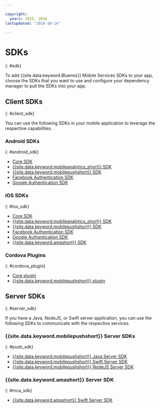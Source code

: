 ```yaml
---

copyright:
  years: 2015, 2016
lastupdated: "2016-10-14"

---
```

# SDKs
{: #sdk}

To add {{site.data.keyword.Bluemix}} Mobile Services SDKs to your app, choose the SDKs that you want to use and configure your dependency manager to pull the SDKs into your app.


## Client SDKs
{: #client_sdk}

You can use the following SDKs in your mobile application to leverage the respective capabilities. 


### Android SDKs
{: #android_sdk}

- [Core SDK](https://github.com/ibm-bluemix-mobile-services/bms-clientsdk-android-core) 
- [{{site.data.keyword.mobileanalytics_short}} SDK](https://github.com/ibm-bluemix-mobile-services/bms-clientsdk-android-analytics) 
- [{{site.data.keyword.mobilepushshort}} SDK](https://github.com/ibm-bluemix-mobile-services/bms-clientsdk-android-push) 
- [Facebook Authentication SDK](https://github.com/ibm-bluemix-mobile-services/bms-clientsdk-android-security-facebookauthentication) 
- [Google Authentication SDK](https://github.com/ibm-bluemix-mobile-services/bms-clientsdk-android-security-googleauthentication) 


### iOS SDKs
{: #ios_sdk}

- [Core SDK](https://github.com/ibm-bluemix-mobile-services/bms-clientsdk-swift-core)
- [{{site.data.keyword.mobileanalytics_short}} SDK](https://github.com/ibm-bluemix-mobile-services/bms-clientsdk-swift-analytics) 
- [{{site.data.keyword.mobilepushshort}} SDK](https://github.com/ibm-bluemix-mobile-services/bms-clientsdk-swift-push) 
- [Facebook Authentication SDK](https://github.com/ibm-bluemix-mobile-services/bms-clientsdk-swift-security-facebookauthentication)
- [Google Authentication SDK](https://github.com/ibm-bluemix-mobile-services/bms-clientsdk-swift-security-googleauthentication) 
- [{{site.data.keyword.amashort}} SDK](https://github.com/ibm-bluemix-mobile-services/bms-clientsdk-swift-security) 


### Cordova Plugins
{: #cordova_plugin}

- [Core plugin](https://github.com/ibm-bluemix-mobile-services/bms-clientsdk-cordova-plugin-core)
- [{{site.data.keyword.mobilepushshort}} plugin](https://github.com/ibm-bluemix-mobile-services/bms-clientsdk-cordova-plugin-push)


## Server SDKs
{: #server_sdk}

If you have a Java, NodeJS, or Swift server application, you can use the following SDKs to communicate with the respective services.


### {{site.data.keyword.mobilepushshort}} Server SDKs
{: #push_sdk}

- [{{site.data.keyword.mobilepushshort}} Java Server SDK](https://github.com/ibm-bluemix-mobile-services/bms-pushnotifications-serversdk-java) 
- [{{site.data.keyword.mobilepushshort}} Swift Server SDK](https://github.com/ibm-bluemix-mobile-services/bms-pushnotifications-serversdk-swift) 
- [{{site.data.keyword.mobilepushshort}} NodeJS Server SDK](https://github.com/ibm-bluemix-mobile-services/bms-pushnotifications-serversdk-nodejs)


### {{site.data.keyword.amashort}} Server SDK
{: #mca_sdk}

- [{{site.data.keyword.amashort}} Swift Server SDK](https://github.com/ibm-bluemix-mobile-services/bms-mca-serversdk-swift)


